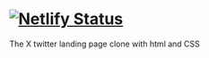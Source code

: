
[![Netlify Status](https://api.netlify.com/api/v1/badges/d0a2073a-b29c-439b-b4ba-e37c4e13e374/deploy-status)](https://app.netlify.com/sites/twitter-virtual-project/deploys)
=======


The X twitter  landing page clone with html and CSS

